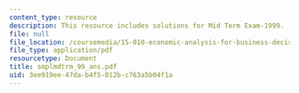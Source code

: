 ```yaml
---
content_type: resource
description: This resource includes solutions for Mid Term Exam-1999.
file: null
file_location: /coursemedia/15-010-economic-analysis-for-business-decisions-fall-2004/3ee919ee47dab4f5012bc763a5b04f1a_smplmdtrm_99_ans.pdf
file_type: application/pdf
resourcetype: Document
title: smplmdtrm_99_ans.pdf
uid: 3ee919ee-47da-b4f5-012b-c763a5b04f1a
---
```

